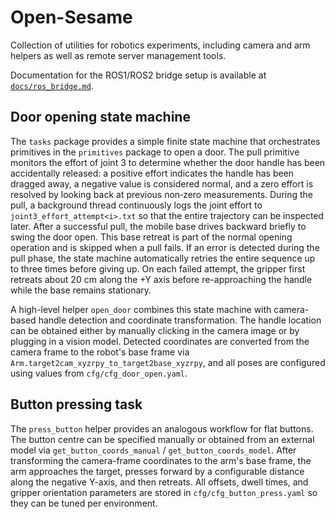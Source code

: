 # Open-Sesame

Collection of utilities for robotics experiments, including camera and arm
helpers as well as remote server management tools.

Documentation for the ROS1/ROS2 bridge setup is available at
[`docs/ros_bridge.md`](docs/ros_bridge.md).

## Door opening state machine

The `tasks` package provides a simple finite state machine that orchestrates
primitives in the `primitives` package to open a door. The pull primitive
monitors the effort of joint 3 to determine whether the door handle has been
accidentally released: a positive effort indicates the handle has been dragged
away, a negative value is considered normal, and a zero effort is resolved by
looking back at previous non‑zero measurements. During the pull, a background
thread continuously logs the joint effort to ``joint3_effort_attempt<i>.txt`` so
that the entire trajectory can be inspected later. After a successful pull, the
mobile base drives backward briefly to swing the door open. This base retreat is
part of the normal opening operation and is skipped when a pull fails. If an
error is detected during the pull phase, the state machine automatically retries
the entire sequence up to three times before giving up. On each failed attempt,
the gripper first retreats about 20 cm along the +Y axis before re-approaching
the handle while the base remains stationary.

A high-level helper `open_door` combines this state machine with camera-based
handle detection and coordinate transformation. The handle location can be
obtained either by manually clicking in the camera image or by plugging in a
vision model. Detected coordinates are converted from the camera frame to the
robot's base frame via `Arm.target2cam_xyzrpy_to_target2base_xyzrpy`, and all
poses are configured using values from `cfg/cfg_door_open.yaml`.

## Button pressing task

The `press_button` helper provides an analogous workflow for flat buttons. The
button centre can be specified manually or obtained from an external model via
`get_button_coords_manual` / `get_button_coords_model`. After transforming the
camera-frame coordinates to the arm's base frame, the arm approaches the target,
presses forward by a configurable distance along the negative Y-axis, and then
retreats. All offsets, dwell times, and gripper orientation parameters are
stored in `cfg/cfg_button_press.yaml` so they can be tuned per environment.
